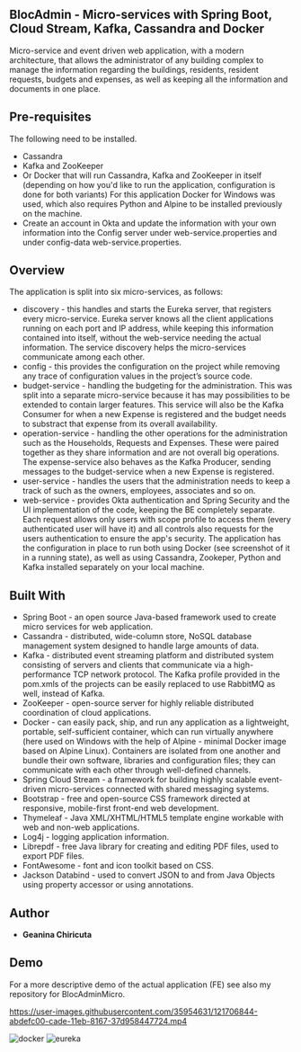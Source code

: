 ## BlocAdmin - Micro-services with Spring Boot, Cloud Stream, Kafka, Cassandra and Docker
Micro-service and event driven web application, with a modern architecture, that allows the administrator of any building complex to manage the information regarding the buildings, residents, resident requests, budgets and expenses, as well as keeping all the information and documents in one place.

## Pre-requisites
The following need to be installed.
* Cassandra
* Kafka and ZooKeeper 
* Or Docker that will run Cassandra, Kafka and ZooKeeper in itself (depending on how you'd like to run the application, configuration is done for both variants)
For this application Docker for Windows was used, which also requires Python and Alpine to be installed previously on the machine.
* Create an account in Okta and update the information with your own information into the Config server under web-service.properties and under config-data web-service.properties.

## Overview
The application is split into six micro-services, as follows:
* discovery - this handles and starts the Eureka server, that registers every micro-service. Eureka server knows all the client applications running on each port and IP address, while keeping this information contained into itself, without the web-service needing the actual information. The service discovery helps the micro-services communicate among each other.
* config - this provides the configuration on the project while removing any trace of configuration values in the project’s source code.
* budget-service - handling the budgeting for the administration. This was split into a separate micro-service because it has may possibilities to be extended to contain larger features. This service will also be the Kafka Consumer for when a new Expense is registered and the budget needs to substract that expense from its overall availability.
* operation-service - handling the other operations for the administration such as the Households, Requests and Expenses. These were paired together as they share information and are not overall big operations. The expense-service also behaves as the Kafka Producer, sending messages to the budget-service when a new Expense is registered.
* user-service - handles the users that the administration needs to keep a track of such as the owners, employees, associates and so on.
* web-service - provides Okta authentication and Spring Security and the UI implementation of the code, keeping the BE completely separate. Each request allows only users with scope profile to access them (every authenticated user will have it) and all controls also requests for the users authentication to ensure the app's security.
The application has the configuration in place to run both using Docker (see screenshot of it in a running state), as well as using Cassandra, Zookeper, Python and Kafka installed separately on your local machine.

## Built With
* Spring Boot - an open source Java-based framework used to create micro services for web application.
* Cassandra - distributed, wide-column store, NoSQL database management system designed to handle large amounts of data.
* Kafka - distributed event streaming platform and distributed system consisting of servers and clients that communicate via a high-performance TCP network protocol. The Kafka profile provided in the pom.xmls of the projects can be easily replaced to use RabbitMQ as well, instead of Kafka.
* ZooKeeper - open-source server for highly reliable distributed coordination of cloud applications.
* Docker - can easily pack, ship, and run any application as a lightweight, portable, self-sufficient container, which can run virtually anywhere (here used on Windows with the help of Alpine - minimal Docker image based on Alpine Linux). Containers are isolated from one another and bundle their own software, libraries and configuration files; they can communicate with each other through well-defined channels.
* Spring Cloud Stream - a framework for building highly scalable event-driven micro-services connected with shared messaging systems.
* Bootstrap - free and open-source CSS framework directed at responsive, mobile-first front-end web development.
* Thymeleaf - Java XML/XHTML/HTML5 template engine workable with web and non-web applications.
* Log4j - logging application information.
* Librepdf - free Java library for creating and editing PDF files, used to export PDF files.
* FontAwesome - font and icon toolkit based on CSS.
* Jackson Databind - used to convert JSON to and from Java Objects using property accessor or using annotations.

## Author
* **Geanina Chiricuta**

## Demo 
For a more descriptive demo of the actual application (FE) see also my repository for BlocAdminMicro.

https://user-images.githubusercontent.com/35954631/121706844-abdefc00-cade-11eb-8167-37d958447724.mp4

![docker](https://user-images.githubusercontent.com/35954631/121706636-7cc88a80-cade-11eb-88ec-cc04e4b41c11.JPG)
![eureka](https://user-images.githubusercontent.com/35954631/121706641-7d612100-cade-11eb-944e-e298d9a0b1d0.JPG)




